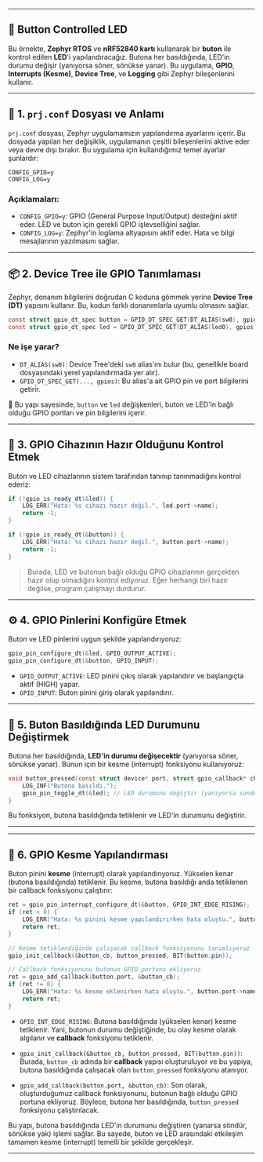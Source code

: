 
---

## 🔘 Button Controlled LED 

Bu örnekte, **Zephyr RTOS** ve **nRF52840 kartı** kullanarak bir **buton** ile kontrol edilen **LED**'i yapılandıracağız. Butona her basıldığında, LED'in durumu değişir (yanıyorsa söner, sönükse yanar). Bu uygulama, **GPIO**, **Interrupts (Kesme)**, **Device Tree**, ve **Logging** gibi Zephyr bileşenlerini kullanır.

---

## 🧾 1. `prj.conf` Dosyası ve Anlamı

`prj.conf` dosyası, Zephyr uygulamamızın yapılandırma ayarlarını içerir. Bu dosyada yapılan her değişiklik, uygulamanın çeşitli bileşenlerini aktive eder veya devre dışı bırakır. Bu uygulama için kullandığımız temel ayarlar şunlardır:

```plaintext
CONFIG_GPIO=y
CONFIG_LOG=y
```

### Açıklamaları:

- `CONFIG_GPIO=y`: GPIO (General Purpose Input/Output) desteğini aktif eder. LED ve buton için gerekli GPIO işlevselliğini sağlar.
- `CONFIG_LOG=y`: Zephyr'in loglama altyapısını aktif eder. Hata ve bilgi mesajlarının yazılmasını sağlar.

---

## 📦 2. Device Tree ile GPIO Tanımlaması

Zephyr, donanım bilgilerini doğrudan C koduna gömmek yerine **Device Tree (DT)** yapısını kullanır. Bu, kodun farklı donanımlarla uyumlu olmasını sağlar.

```c
const struct gpio_dt_spec button = GPIO_DT_SPEC_GET(DT_ALIAS(sw0), gpios);
const struct gpio_dt_spec led = GPIO_DT_SPEC_GET(DT_ALIAS(led0), gpios);
```

### Ne işe yarar?

- `DT_ALIAS(sw0)`: Device Tree'deki `sw0` alias'ını bulur (bu, genellikle board dosyasındaki yerel yapılandırmada yer alır).
- `GPIO_DT_SPEC_GET(..., gpios)`: Bu alias'a ait GPIO pin ve port bilgilerini getirir.

📌 Bu yapı sayesinde, `button` ve `led` değişkenleri, buton ve LED'in bağlı olduğu GPIO portları ve pin bilgilerini içerir.

---

## 🧠 3. GPIO Cihazının Hazır Olduğunu Kontrol Etmek

Buton ve LED cihazlarının sistem tarafından tanınıp tanınmadığını kontrol ederiz:

```c
if (!gpio_is_ready_dt(&led)) {
    LOG_ERR("Hata: %s cihazı hazır değil.", led.port->name);
    return -1;
}

if (!gpio_is_ready_dt(&button)) {
    LOG_ERR("Hata: %s cihazı hazır değil.", button.port->name);
    return -1;
}
```

> Burada, LED ve butonun bağlı olduğu GPIO cihazlarının gerçekten hazır olup olmadığını kontrol ediyoruz. Eğer herhangi biri hazır değilse, program çalışmayı durdurur.

---

## ⚙️ 4. GPIO Pinlerini Konfigüre Etmek

Buton ve LED pinlerini uygun şekilde yapılandırıyoruz:

```c
gpio_pin_configure_dt(&led, GPIO_OUTPUT_ACTIVE);
gpio_pin_configure_dt(&button, GPIO_INPUT);
```

- `GPIO_OUTPUT_ACTIVE`: LED pinini çıkış olarak yapılandırır ve başlangıçta aktif (HIGH) yapar.
- `GPIO_INPUT`: Buton pinini giriş olarak yapılandırır.

---

## 🔔 5. Buton Basıldığında LED Durumunu Değiştirmek

Butona her basıldığında, **LED'in durumu değişecektir** (yanıyorsa söner, sönükse yanar). Bunun için bir kesme (interrupt) fonksiyonu kullanıyoruz:

```c
void button_pressed(const struct device* port, struct gpio_callback* cb, gpio_port_pins_t pins) {
    LOG_INF("Butona basıldı.");
    gpio_pin_toggle_dt(&led); // LED durumunu değiştir (yanıyorsa söndür, sönükse yak)
}
```

Bu fonksiyon, butona basıldığında tetiklenir ve LED'in durumunu değiştirir.

---



---

## 🧩 6. GPIO Kesme Yapılandırması

Buton pinini **kesme** (interrupt) olarak yapılandırıyoruz. Yükselen kenar (butona basıldığında) tetiklenir. Bu kesme, butona basıldığı anda tetiklenen bir callback fonksiyonu çalıştırır:

```c
ret = gpio_pin_interrupt_configure_dt(&button, GPIO_INT_EDGE_RISING);
if (ret < 0) {
    LOG_ERR("Hata: %s pinini kesme yapılandırırken hata oluştu.", button.port->name);
    return ret;
}

// Kesme tetiklendiğinde çalışacak callback fonksiyonunu tanımlıyoruz
gpio_init_callback(&button_cb, button_pressed, BIT(button.pin));

// Callback fonksiyonunu butonun GPIO portuna ekliyoruz
ret = gpio_add_callback(button.port, &button_cb);
if (ret != 0) {
    LOG_ERR("Hata: %s kesme eklenirken hata oluştu.", button.port->name);
    return ret;
}
```

- `GPIO_INT_EDGE_RISING`: Butona basıldığında (yükselen kenar) kesme tetiklenir. Yani, butonun durumu değiştiğinde, bu olay kesme olarak algılanır ve **callback** fonksiyonu tetiklenir.

- `gpio_init_callback(&button_cb, button_pressed, BIT(button.pin))`: Burada, `button_cb` adında bir **callback** yapısı oluşturuluyor ve bu yapıya, butona basıldığında çalışacak olan `button_pressed` fonksiyonu atanıyor.

- `gpio_add_callback(button.port, &button_cb)`: Son olarak, oluşturduğumuz callback fonksiyonunu, butonun bağlı olduğu GPIO portuna ekliyoruz. Böylece, butona her basıldığında, `button_pressed` fonksiyonu çalıştırılacak.

Bu yapı, butona basıldığında LED'in durumunu değiştiren (yanarsa söndür, sönükse yak) işlemi sağlar. Bu sayede, buton ve LED arasındaki etkileşim tamamen kesme (interrupt) temelli bir şekilde gerçekleşir.

--- 
